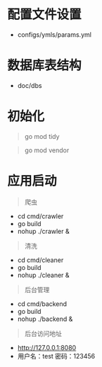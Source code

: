 # 配置文件设置
- configs/ymls/params.yml

# 数据库表结构
- doc/dbs

# 初始化

> go mod tidy

> go mod vendor

# 应用启动

> 爬虫
- cd cmd/crawler
- go build
- nohup ./crawler &

> 清洗
- cd cmd/cleaner
- go build
- nohup ./cleaner &

> 后台管理
- cd cmd/backend
- go build
- nohup ./backend &

> 后台访问地址
- http://127.0.0.1:8080
- 用户名：test   密码：123456
